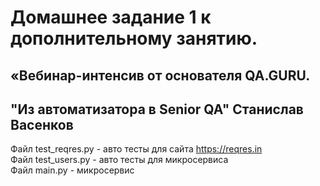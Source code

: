 # Домашнее задание 1 к дополнительному занятию.
## «Вебинар-интенсив от основателя QA.GURU.  
## "Из автоматизатора в Senior QA" Станислав Васенков


Файл test_reqres.py - авто тесты для сайта https://reqres.in  
Файл test_users.py - авто тесты для микросервиса  
Файл main.py - микросервис

